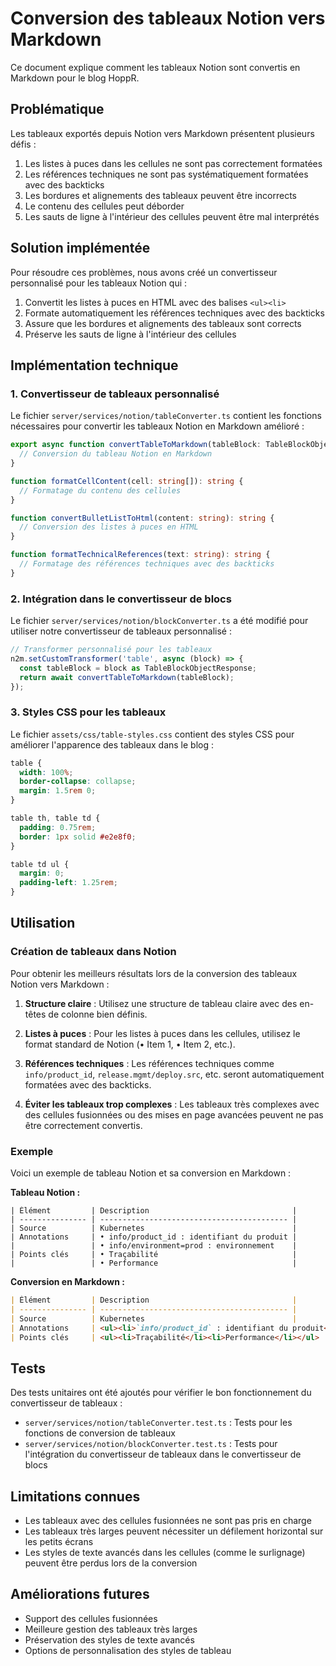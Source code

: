 # Conversion des tableaux Notion vers Markdown

Ce document explique comment les tableaux Notion sont convertis en Markdown pour le blog HoppR.

## Problématique

Les tableaux exportés depuis Notion vers Markdown présentent plusieurs défis :

1. Les listes à puces dans les cellules ne sont pas correctement formatées
2. Les références techniques ne sont pas systématiquement formatées avec des backticks
3. Les bordures et alignements des tableaux peuvent être incorrects
4. Le contenu des cellules peut déborder
5. Les sauts de ligne à l'intérieur des cellules peuvent être mal interprétés

## Solution implémentée

Pour résoudre ces problèmes, nous avons créé un convertisseur personnalisé pour les tableaux Notion qui :

1. Convertit les listes à puces en HTML avec des balises `<ul><li>`
2. Formate automatiquement les références techniques avec des backticks
3. Assure que les bordures et alignements des tableaux sont corrects
4. Préserve les sauts de ligne à l'intérieur des cellules

## Implémentation technique

### 1. Convertisseur de tableaux personnalisé

Le fichier `server/services/notion/tableConverter.ts` contient les fonctions nécessaires pour convertir les tableaux Notion en Markdown amélioré :

```typescript
export async function convertTableToMarkdown(tableBlock: TableBlockObjectResponse): Promise<string> {
  // Conversion du tableau Notion en Markdown
}

function formatCellContent(cell: string[]): string {
  // Formatage du contenu des cellules
}

function convertBulletListToHtml(content: string): string {
  // Conversion des listes à puces en HTML
}

function formatTechnicalReferences(text: string): string {
  // Formatage des références techniques avec des backticks
}
```

### 2. Intégration dans le convertisseur de blocs

Le fichier `server/services/notion/blockConverter.ts` a été modifié pour utiliser notre convertisseur de tableaux personnalisé :

```typescript
// Transformer personnalisé pour les tableaux
n2m.setCustomTransformer('table', async (block) => {
  const tableBlock = block as TableBlockObjectResponse;
  return await convertTableToMarkdown(tableBlock);
});
```

### 3. Styles CSS pour les tableaux

Le fichier `assets/css/table-styles.css` contient des styles CSS pour améliorer l'apparence des tableaux dans le blog :

```css
table {
  width: 100%;
  border-collapse: collapse;
  margin: 1.5rem 0;
}

table th, table td {
  padding: 0.75rem;
  border: 1px solid #e2e8f0;
}

table td ul {
  margin: 0;
  padding-left: 1.25rem;
}
```

## Utilisation

### Création de tableaux dans Notion

Pour obtenir les meilleurs résultats lors de la conversion des tableaux Notion vers Markdown :

1. **Structure claire** : Utilisez une structure de tableau claire avec des en-têtes de colonne bien définis.

2. **Listes à puces** : Pour les listes à puces dans les cellules, utilisez le format standard de Notion (• Item 1, • Item 2, etc.).

3. **Références techniques** : Les références techniques comme `info/product_id`, `release.mgmt/deploy.src`, etc. seront automatiquement formatées avec des backticks.

4. **Éviter les tableaux trop complexes** : Les tableaux très complexes avec des cellules fusionnées ou des mises en page avancées peuvent ne pas être correctement convertis.

### Exemple

Voici un exemple de tableau Notion et sa conversion en Markdown :

**Tableau Notion :**
```
| Élément         | Description                                |
| --------------- | ------------------------------------------ |
| Source          | Kubernetes                                 |
| Annotations     | • info/product_id : identifiant du produit |
|                 | • info/environment=prod : environnement    |
| Points clés     | • Traçabilité                              |
|                 | • Performance                              |
```

**Conversion en Markdown :**
```markdown
| Élément         | Description                                |
| --------------- | ------------------------------------------ |
| Source          | Kubernetes                                 |
| Annotations     | <ul><li>`info/product_id` : identifiant du produit</li><li>`info/environment=prod` : environnement</li></ul> |
| Points clés     | <ul><li>Traçabilité</li><li>Performance</li></ul> |
```

## Tests

Des tests unitaires ont été ajoutés pour vérifier le bon fonctionnement du convertisseur de tableaux :

- `server/services/notion/tableConverter.test.ts` : Tests pour les fonctions de conversion de tableaux
- `server/services/notion/blockConverter.test.ts` : Tests pour l'intégration du convertisseur de tableaux dans le convertisseur de blocs

## Limitations connues

- Les tableaux avec des cellules fusionnées ne sont pas pris en charge
- Les tableaux très larges peuvent nécessiter un défilement horizontal sur les petits écrans
- Les styles de texte avancés dans les cellules (comme le surlignage) peuvent être perdus lors de la conversion

## Améliorations futures

- Support des cellules fusionnées
- Meilleure gestion des tableaux très larges
- Préservation des styles de texte avancés
- Options de personnalisation des styles de tableau

